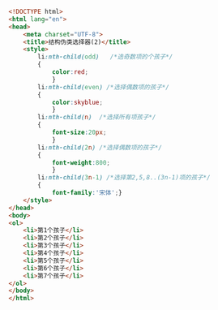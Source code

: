 
<BlogInfo title="12.结构伪类选择器" author="白日梦想猿" pv=0 read_times=0 pre_cost_time=0分37秒 category="css学习" tag_list="['css学习']" create_time="2020.07.17 14:02:28" update_time="2020.07.17 14:10:30" />

```html
<!DOCTYPE html>
<html lang="en">
<head>
    <meta charset="UTF-8">
    <title>结构伪类选择器(2)</title>
    <style>
        li:nth-child(odd)   /*选奇数项的个孩子*/
        {
            color:red;
            }
        li:nth-child(even) /*选择偶数项的孩子*/
        {
            color:skyblue;
            }
        li:nth-child(n)  /*选择所有项孩子*/
        {
            font-size:20px;
            }
        li:nth-child(2n) /*选择偶数项的孩子*/
        {
            font-weight:800;
            }
        li:nth-child(3n-1) /*选择第2,5,8..(3n-1)项的孩子*/
        {
            font-family:'宋体';}
    </style>
</head>
<body>
<ol>
    <li>第1个孩子</li>
    <li>第2个孩子</li>
    <li>第3个孩子</li>
    <li>第4个孩子</li>
    <li>第5个孩子</li>
    <li>第6个孩子</li>
    <li>第7个孩子</li>
</ol>
</body>
</html>
```
